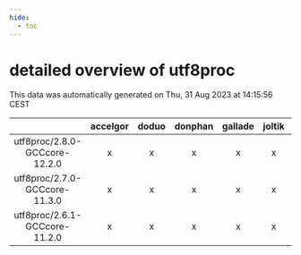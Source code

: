 ```yaml
---
hide:
  - toc
---
```


detailed overview of utf8proc
=============================


This data was automatically generated on Thu, 31 Aug 2023 at 14:15:56 CEST  

| |accelgor|doduo|donphan|gallade|joltik|skitty|swalot|victini|
| :---: | :---: | :---: | :---: | :---: | :---: | :---: | :---: | :---: |
|utf8proc/2.8.0-GCCcore-12.2.0|x|x|x|x|x|x|x|x|
|utf8proc/2.7.0-GCCcore-11.3.0|x|x|x|x|x|x|x|x|
|utf8proc/2.6.1-GCCcore-11.2.0|x|x|x|x|x|x|x|x|
